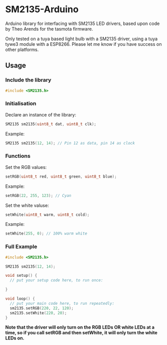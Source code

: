 # SM2135-Arduino
Arduino library for interfacing with SM2135 LED drivers, based upon code by Theo Arends for the tasmota firmware.

Only tested on a tuya based light bulb with a SM2135 driver, using a tuya tywe3 module with a ESP8266. Please let me know if you have success on other platforms.


## Usage
### Include the library
```c++
#include <SM2135.h>
```

### Initialisation 
Declare an instance of the library:

```c++
SM2135 sm2135(uint8_t dat, uint8_t clk);
```
Example: 
```c++
SM2135 sm2135(12, 14); // Pin 12 as data, pin 14 as clock
```
### Functions
Set the RGB values:
```c++
setRGB(uint8_t red, uint8_t green, uint8_t blue);
```
Example: 
```c++
setRGB(22, 255, 123); // Cyan
```

Set the white valuse:
```c++
setWhite(uint8_t warm, uint8_t cold);
```

Example: 
```c++
setWhite(255, 0); // 100% warm white
```

### Full Example

```c++
#include <SM2135.h>

SM2135 sm2135(12, 14);

void setup() {
  // put your setup code here, to run once:

}

void loop() {
  // put your main code here, to run repeatedly:
  sm2135.setRGB(220, 22, 120);
  sm2135.setWhite(220, 20);
}
```
__Note that the driver will only turn on the RGB LEDs OR white LEDs at a time, so if you call setRGB and then setWhite, it will only turn the white LEDs on.__
